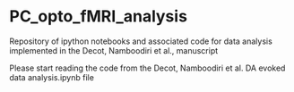 # PC_opto_fMRI_analysis
Repository of ipython notebooks and associated code for data analysis implemented in the Decot, Namboodiri et al., manuscript

Please start reading the code from the Decot, Namboodiri et al. DA evoked data analysis.ipynb file
